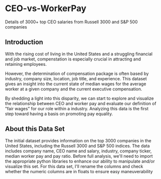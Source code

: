 # CEO-vs-WorkerPay
Details of 3000+ top CEO salaries from Russell 3000 and S&amp;P 500 companies

## Introduction

With the rising cost of living in the United States and a struggling financial and job market, compenstation is especially crucial in attracting and retaining employees. 

However, the determination of compensation package is often based by industry, company size, location, job title, and experience. This dataset gives an insight into the current state of median wages for the average worker at a given company and the current executive compensation. 

By shedding a light into this disparity, we can start to explore and visualize the relationship between CEO and worker pay and evaluate our definition of "fair wages" for our role within a industry. Analyzing this data is the first step toward having a basis on promoting pay equality.

## About this Data Set

The initial dataset provides information on the top 3000 companies in the United States, including the Russell 3000 and S&P 500 indices. The data includes company name, CEO name and salary, industry, company ticker, median worker pay and pay ratio. Before full analysis, we'll need to import the appropriate python libraries to enhance our ability to manipulate and/or visualize this set. For this data set, I'll rename the columns and check whether the numeric columns are in floats to ensure easy maneuverability
